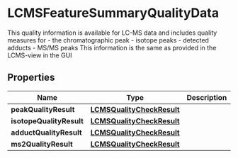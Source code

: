

# LCMSFeatureSummaryQualityData

This quality information is available for LC-MS data and includes quality measures for  - the chromatographic peak  - isotope peaks  - detected adducts  - MS/MS peaks  This information is the same as provided in the LCMS-view in the GUI

## Properties

| Name | Type | Description | Notes |
|------------ | ------------- | ------------- | -------------|
|**peakQualityResult** | [**LCMSQualityCheckResult**](LCMSQualityCheckResult.md) |  |  [optional] |
|**isotopeQualityResult** | [**LCMSQualityCheckResult**](LCMSQualityCheckResult.md) |  |  [optional] |
|**adductQualityResult** | [**LCMSQualityCheckResult**](LCMSQualityCheckResult.md) |  |  [optional] |
|**ms2QualityResult** | [**LCMSQualityCheckResult**](LCMSQualityCheckResult.md) |  |  [optional] |



